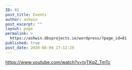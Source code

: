 ```yaml
---
ID: 81
post_title: Events
author: ashwin
post_excerpt: ""
layout: page
permalink: >
  https://ashwin.dbsprojects.ie/wordpress/?page_id=81
published: true
post_date: 2020-08-04 17:12:29
---
```

https://www.youtube.com/watch?v=tyTKqZ_TmTc
